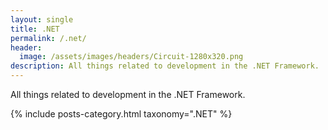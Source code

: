 ```yaml
---
layout: single
title: .NET
permalink: /.net/
header:
  image: /assets/images/headers/Circuit-1280x320.png
description: All things related to development in the .NET Framework.
---
```


All things related to development in the .NET Framework.

{% include posts-category.html taxonomy=".NET" %}